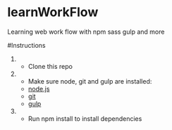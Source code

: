 # learnWorkFlow
Learning web work flow with npm sass gulp and more

#Instructions
1. - Clone this repo
2. - Make sure node, git and gulp are installed:
    - [node.js](https://nodejs.org/en/)
    - [git](https://git-scm.com/)
    - [gulp](https://gulpjs.com/)
3. - Run npm install to install dependencies

